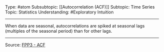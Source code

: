 Type: #atom 
Subsubtopic: [[Autocorrelation (ACF)]]
Subtopic: Time Series
Topic: Statistics
Understanding: #Exploratory Intuition

----
When data are seasonal, autocorrelations are spiked at seasonal lags (multiples of the seasonal period) than for other lags.



---
Source: [FPP3 - ACF](https://otexts.com/fpp3/acf.html)